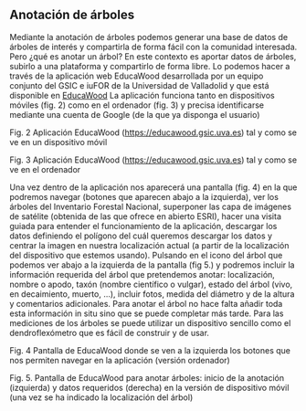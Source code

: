 ## Anotación de árboles

Mediante la anotación de árboles podemos generar una base de datos de árboles de interés y compartirla de forma fácil con la comunidad interesada. Pero ¿qué es anotar un árbol? En este contexto es aportar datos de árboles, subirlo a una plataforma y compartirlo de forma libre. Lo podemos hacer a través de la aplicación web EducaWood desarrollada por un equipo conjunto del GSIC e iuFOR de la Universidad de Valladolid  y que está disponible en [EducaWood](https://educawood.gsic.uva.es) La aplicación funciona tanto en dispositivos móviles (fig. 2) como en el ordenador (fig. 3) y precisa identificarse mediante una cuenta de Google (de la que ya disponga el usuario)


 	
Fig. 2 Aplicación EducaWood (https://educawood.gsic.uva.es) tal y como se ve en un dispositivo móvil 


 
Fig. 3 Aplicación EducaWood (https://educawood.gsic.uva.es) tal y como se ve en el ordenador 

Una vez dentro de la aplicación nos aparecerá una pantalla (fig. 4) en la que podremos navegar (botones que aparecen abajo a la izquierda), ver los árboles del Inventario Forestal Nacional, superponer las capa de imágenes de satélite (obtenida de las que ofrece en abierto ESRI), hacer una visita guiada para entender el funcionamiento de la aplicación, descargar los datos definiendo el polígono del cuál queremos descargar los datos y centrar la imagen en nuestra localización actual (a partir de la localización del dispositivo que estemos usando).
Pulsando en el icono del árbol que podemos ver abajo a la izquierda de la pantalla (fig 5.) y podremos incluir la información requerida del árbol que pretendemos anotar: localización, nombre o apodo, taxón (nombre científico o vulgar), estado del árbol (vivo, en decaimiento, muerto, …), incluir fotos, medida del diámetro y de la altura y comentarios adicionales. Para anotar el árbol no hace falta añadir toda esta información in situ sino que se puede completar más tarde. Para las mediciones de los árboles se puede utilizar un dispositivo sencillo como el dendroflexómetro  que es fácil de construir y de usar.

 
Fig. 4 Pantalla de EducaWood donde se ven a la izquierda los botones que nos permiten navegar en la aplicación (versión ordenador)

 	 
Fig. 5. Pantalla de EducaWood para anotar árboles: inicio de la anotación (izquierda) y datos requeridos (derecha) en la versión de dispositivo móvil (una vez se ha indicado la localización del árbol)

